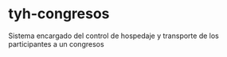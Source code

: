 # tyh-congresos
Sistema encargado del control de hospedaje y transporte de los participantes a un congresos 
